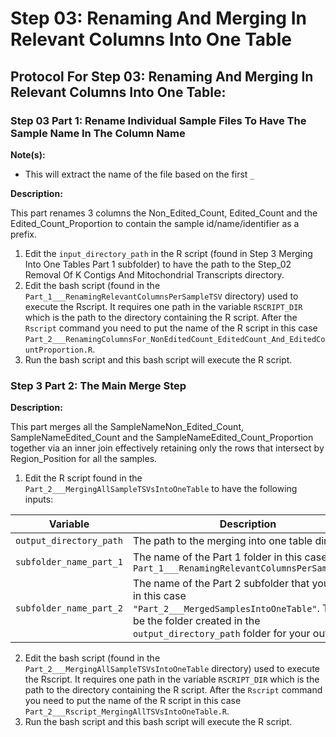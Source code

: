 # Step 03: Renaming And Merging In Relevant Columns Into One Table

## Protocol For Step 03: Renaming And Merging In Relevant Columns Into One Table:

### Step 03 Part 1: Rename Individual Sample Files To Have The Sample Name In The Column Name

**Note(s):**

* This will extract the name of the file based on the first `_`

**Description:**

This part renames 3 columns the Non_Edited_Count, Edited_Count and the Edited_Count_Proportion to contain the sample id/name/identifier as a prefix. 

1) Edit the `input_directory_path` in the R script (found in Step 3 Merging Into One Tables Part 1 subfolder) to have the path to the Step_02 Removal Of K Contigs And Mitochondrial Transcripts directory.
2) Edit the bash script (found in the `Part_1___RenamingRelevantColumnsPerSampleTSV` directory) used to execute the Rscript. It requires one path in the variable `RSCRIPT_DIR` which is the path to the directory containing the R script. After the `Rscript` command you need to put the name of the R script in this case `Part_2___RenamingColumnsFor_NonEditedCount_EditedCount_And_EditedCountProportion.R`. 
3) Run the bash script and this bash script will execute the R script.

### Step 3 Part 2: The Main Merge Step

**Description:**

This part merges all the SampleNameNon_Edited_Count, SampleNameEdited_Count and the SampleNameEdited_Count_Proportion together via an inner join effectively retaining only the rows that intersect by Region_Position for all the samples.

1) Edit the R script found in the `Part_2___MergingAllSampleTSVsIntoOneTable` to have the following inputs:

| Variable | Description |
| --------------- | --------------- |
| `output_directory_path`    | The path to the merging into one table directory    |
| `subfolder_name_part_1`    | The name of the Part 1 folder in this case `Part_1___RenamingRelevantColumnsPerSampleTSV"`    |
| `subfolder_name_part_2`    | The name of the Part 2 subfolder that you want in this case `"Part_2___MergedSamplesIntoOneTable"`. This will be the folder created in the `output_directory_path` folder for your outputs.    |

2) Edit the bash script (found in the `Part_2___MergingAllSampleTSVsIntoOneTable` directory) used to execute the Rscript. It requires one path in the variable `RSCRIPT_DIR` which is the path to the directory containing the R script. After the `Rscript` command you need to put the name of the R script in this case `Part_2___Rscript_MergingAllTSVsIntoOneTable.R`. 
3) Run the bash script and this bash script will execute the R script.
